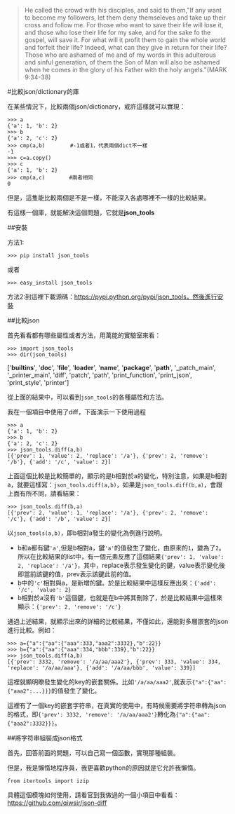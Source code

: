 >He called the crowd with his disciples, and said to them,"If any want to become my followers, let them deny themseleves and take up their cross and follow me. For those who want to save their life will lose it, and those who lose their life for my sake, and for the sake fo the gospel, will save it. For what will it profit them to gain the whole world and forfeit their life? Indeed, what can they give in return for their life? Those who are ashamed of me and of my words in this adulterous and sinful generation, of them the Son of Man will also be ashamed when he comes in the glory of his Father with the holy angels."(MARK 9:34-38)

#比較json/dictionary的庫

在某些情況下，比較兩個json/dictionary，或許這樣就可以實現：

    >>> a
    {'a': 1, 'b': 2}
    >>> b
    {'a': 2, 'c': 2}
    >>> cmp(a,b)        #-1或者1，代表兩個dict不一樣
    -1
    >>> c=a.copy()
    >>> c
    {'a': 1, 'b': 2}
    >>> cmp(a,c)　      #兩者相同
    0

但是，這隻能比較兩個是不是一樣，不能深入各處哪裡不一樣的比較結果。

有這樣一個庫，就能解決這個問題，它就是**json_tools**

##安裝

方法1:

    >>> pip install json_tools

或者

    >>> easy_install json_tools

方法2:到這裡下載源碼：https://pypi.python.org/pypi/json_tools，然後進行安裝

##比較json

首先看看都有哪些屬性或者方法，用萬能的實驗室來看：

    >>> import json_tools
    >>> dir(json_tools)
['__builtins__', '__doc__', '__file__', '__loader__', '__name__', '__package__', '__path__', '_patch_main', '_printer_main', 'diff', 'patch', 'path', 'print_function', 'print_json', 'print_style', 'printer']

從上面的結果中，可以看到`json_tools`的各種屬性和方法。

我在一個項目中使用了diff，下面演示一下使用過程

    >>> a
    {'a': 1, 'b': 2}
    >>> b
    {'a': 2, 'c': 2}
    >>> json_tools.diff(a,b)
    [{'prev': 1, 'value': 2, 'replace': '/a'}, {'prev': 2, 'remove': '/b'}, {'add': '/c', 'value': 2}]

上面這個比較是比較簡單的，顯示的是b相對於a的變化，特別注意，如果是b相對a，就要這樣寫：`json_tools.diff(a,b)`，如果是`json_tools.diff(b,a)`，會跟上面有所不同，請看結果：

    >>> json_tools.diff(b,a)
    [{'prev': 2, 'value': 1, 'replace': '/a'}, {'prev': 2, 'remove': '/c'}, {'add': '/b', 'value': 2}]

以`json_tools(a,b)`，即b相對a發生的變化為例進行說明。

- b和a都有鍵`'a'`,但是b相對a，鍵`'a'`的值發生了變化，由原來的`1`，變為了`2`。所以在比較結果的list中，有一個元素反應了這個結果`{'prev': 1, 'value': 2, 'replace': '/a'}`，其中，replace表示發生變化的鍵，value表示變化後即當前該鍵的值，prev表示該鍵此前的值。
- b中的`'c'`相對與a，是新增的鍵。於是比較結果中這樣反應出來：`{'add': '/c', 'value': 2}`
- b相對於a沒有`'b'`這個鍵，也就是在b中將其刪除了，於是比較結果中這樣來顯示：`{'prev': 2, 'remove': '/c'}`

通過上述結果，就顯示出來的詳細的比較結果，不僅如此，還能對多層嵌套的json進行比較。例如：

    >>> a={"a":{"aa":{"aaa":333,"aaa2":3332},"b":22}}
    >>> b={"a":{"aa":{"aaa":334,"bbb":339},"b":22}}
    >>> json_tools.diff(a,b)
    [{'prev': 3332, 'remove': '/a/aa/aaa2'}, {'prev': 333, 'value': 334, 'replace': '/a/aa/aaa'}, {'add': '/a/aa/bbb', 'value': 339}]

這裡就顯明瞭發生變化的key的嵌套關係。比如`'/a/aa/aaa2'`,就表示`{"a":{"aa":{"aaa2":...}}}`的值發生了變化。

這裡有了一個key的嵌套字符串，在真實的使用中，有時候需要將字符串轉為json的格式，即`{'prev': 3332, 'remove': '/a/aa/aaa2'}`轉化為`{"a":{"aa":{"aaa2":3332}}}`。

##將字符串組裝成json格式

首先，回答前面的問題，可以自己寫一個函數，實現那種組裝。

但是，我是懶惰地程序員，我更喜歡python的原因就是它允許我懶惰。

    from itertools import izip

具體這個模塊如何使用，請看官到我做過的一個小項目中看看：https://github.com/qiwsir/json-diff
